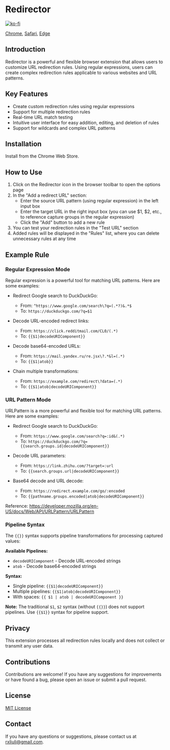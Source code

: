 # Redirector

[![ko-fi](https://ko-fi.com/img/githubbutton_sm.svg)](https://ko-fi.com/rxliuli)

[Chrome](https://chromewebstore.google.com/detail/redirector/lioaeidejmlpffbndjhaameocfldlhin), [Safari](https://apps.apple.com/cn/app/url-redirector/id6743197230), [Edge](https://microsoftedge.microsoft.com/addons/detail/redirector/jhdjcofnjfeljeekjklhgfmfocfgibmm)

## Introduction

Redirector is a powerful and flexible browser extension that allows users to customize URL redirection rules. Using regular expressions, users can create complex redirection rules applicable to various websites and URL patterns.

## Key Features

- Create custom redirection rules using regular expressions
- Support for multiple redirection rules
- Real-time URL match testing
- Intuitive user interface for easy addition, editing, and deletion of rules
- Support for wildcards and complex URL patterns

## Installation

Install from the Chrome Web Store.

## How to Use

1. Click on the Redirector icon in the browser toolbar to open the options page
2. In the "Add a redirect URL" section:
   - Enter the source URL pattern (using regular expression) in the left input box
   - Enter the target URL in the right input box (you can use $1, $2, etc., to reference capture groups in the regular expression)
   - Click the "Add" button to add a new rule
3. You can test your redirection rules in the "Test URL" section
4. Added rules will be displayed in the "Rules" list, where you can delete unnecessary rules at any time

## Example Rule

### Regular Expression Mode

Regular expression is a powerful tool for matching URL patterns. Here are some examples:

- Redirect Google search to DuckDuckGo:
  - From: `^https://www.google.com/search\?q=(.*?)&.*$`
  - To: `https://duckduckgo.com/?q=$1`

- Decode URL-encoded redirect links:
  - From: `https://click.redditmail.com/CL0/(.*)`
  - To: `{{$1|decodeURIComponent}}`

- Decode base64-encoded URLs:
  - From: `https://mail.yandex.ru/re.jsx\?.*&l=(.*)`
  - To: `{{$1|atob}}`

- Chain multiple transformations:
  - From: `https://example.com/redirect\?data=(.*)`
  - To: `{{$1|atob|decodeURIComponent}}`

### URL Pattern Mode

URLPattern is a more powerful and flexible tool for matching URL patterns. Here are some examples:

- Redirect Google search to DuckDuckGo:
  - From: `https://www.google.com/search?q=:id&(.*)`
  - To: `https://duckduckgo.com/?q={{search.groups.id|decodeURIComponent}}`

- Decode URL parameters:
  - From: `https://link.zhihu.com/?target=:url`
  - To: `{{search.groups.url|decodeURIComponent}}`

- Base64 decode and URL decode:
  - From: `https://redirect.example.com/go/:encoded`
  - To: `{{pathname.groups.encoded|atob|decodeURIComponent}}`

Reference: <https://developer.mozilla.org/en-US/docs/Web/API/URLPattern/URLPattern>

### Pipeline Syntax

The `{{}}` syntax supports pipeline transformations for processing captured values:

**Available Pipelines:**

- `decodeURIComponent` - Decode URL-encoded strings
- `atob` - Decode base64-encoded strings

**Syntax:**

- Single pipeline: `{{$1|decodeURIComponent}}`
- Multiple pipelines: `{{$1|atob|decodeURIComponent}}`
- With spaces: `{{ $1 | atob | decodeURIComponent }}`

**Note:** The traditional `$1`, `$2` syntax (without `{{}}`) does not support pipelines. Use `{{$1}}` syntax for pipeline support.

## Privacy

This extension processes all redirection rules locally and does not collect or transmit any user data.

## Contributions

Contributions are welcome! If you have any suggestions for improvements or have found a bug, please open an issue or submit a pull request.

## License

[MIT License](./LICENSE)

## Contact

If you have any questions or suggestions, please contact us at [rxliuli@gmail.com](mailto:rxliuli@gmail.com).
